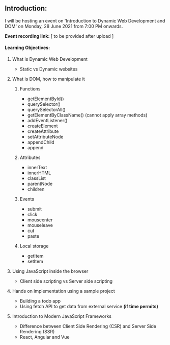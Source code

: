 ## Introduction:

I will be hosting an event on 'Introduction to Dynamic Web Development and DOM' on Monday, 28 June 2021 from 7:00 PM onwards.

**Event recording link:** [ to be provided after upload ]

#### Learning Objectives:

1. What is Dynamic Web Development
   - Static vs Dynamic websites
2. What is DOM, how to manipulate it

   1. Functions

      - getElementById()
      - querySelector()
      - querySelectorAll()
      - getElementByClassName() (cannot apply array methods)
      - addEventListener()
      - createElement
      - createAttribute
      - setAttributeNode
      - appendChild
      - append

   2. Attributes

      - innerText
      - innerHTML
      - classList
      - parentNode
      - children

   3. Events

      - submit
      - click
      - mouseenter
      - mouseleave
      - cut
      - paste

   4. Local storage
      - getItem
      - setItem

3. Using JavaScript inside the browser
   - Client side scripting vs Server side scripting
4. Hands on implementation using a sample project
   - Building a todo app
   - Using fetch API to get data from external service **(if time permits)**
5. Introduction to Modern JavaScript Frameworks
   - Difference between Client Side Rendering (CSR) and Server Side Rendering (SSR)
   - React, Angular and Vue
